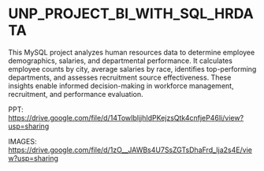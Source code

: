 # UNP_PROJECT_BI_WITH_SQL_HRDATA

This MySQL project analyzes human resources data to determine employee demographics, salaries, and departmental performance. It calculates employee counts by city, average salaries by race, identifies top-performing departments, and assesses recruitment source effectiveness. These insights enable informed decision-making in workforce management, recruitment, and performance evaluation.

PPT: https://drive.google.com/file/d/14TowIbljjhIdPKejzsQtk4cnfjeP46Ii/view?usp=sharing

IMAGES: https://drive.google.com/file/d/1zO__JAWBs4U7SsZGTsDhaFrd_Ija2s4E/view?usp=sharing
